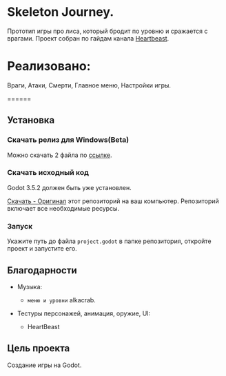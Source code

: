 # Skeleton Journey.
Прототип игры про лиса, который бродит по уровню и сражается с врагами.
Проект собран по гайдам канала [Heartbeast](https://www.youtube.com/@uheartbeast).

# Реализовано:

Враги, Атаки, Смерти, Главное меню, Настройки игры.  

======

## Установка

### Скачать релиз для Windows(Beta)

Можно скачать 2 файла по [ссылке]().

### Скачать исходный код

Godot 3.5.2 должен быть уже установлен.

[Скачать - Оригинал](https://github.com/Araime/Action-RPG/archive/master.zip) этот репозиторий на ваш компьютер. 
Репозиторий включает все необходимые ресурсы.

### Запуск

Укажите путь до файла `project.godot` в папке репозитория, откройте проект и запустите его.

## Благодарности
- Музыка:  
	- `меню и уровни` alkacrab.

- Тестуры персонажей, анимация, оружие, UI:  
    - HeartBeast  

## Цель проекта

Создание игры на Godot.
